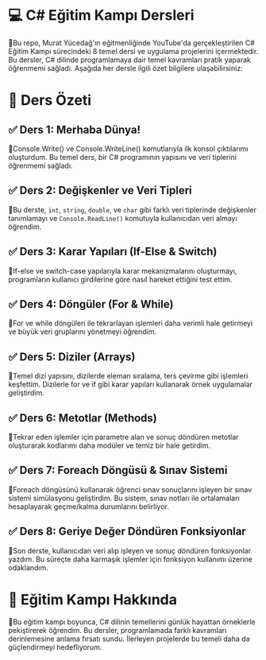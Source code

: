 <h1>💻 C# Eğitim Kampı Dersleri</h1>
<p>🔹Bu repo, Murat Yücedağ'ın eğitmenliğinde YouTube'da gerçekleştirilen C# Eğitim Kampı sürecindeki 8 temel dersi ve uygulama projelerini içermektedir. Bu dersler, C# dilinde programlamaya dair temel kavramları pratik yaparak öğrenmemi sağladı. Aşağıda her dersle ilgili özet bilgilere ulaşabilirsiniz:</p>
<h1>📑 Ders Özeti</h1>
<h2>✅ Ders 1: Merhaba Dünya!</h2> <p>🔻Console.Write() ve Console.WriteLine() komutlarıyla ilk konsol çıktılarımı oluşturdum. Bu temel ders, bir C# programının yapısını ve veri tiplerini öğrenmemi sağladı.</p> <h2>✅ Ders 2: Değişkenler ve Veri Tipleri</h2> <p>🔻Bu derste, <code>int</code>, <code>string</code>, <code>double</code>, ve <code>char</code> gibi farklı veri tiplerinde değişkenler tanımlamayı ve <code>Console.ReadLine()</code> komutuyla kullanıcıdan veri almayı öğrendim.</p> <h2>✅ Ders 3: Karar Yapıları (If-Else & Switch)</h2> <p>🔻If-else ve switch-case yapılarıyla karar mekanizmalarını oluşturmayı, programların kullanıcı girdilerine göre nasıl hareket ettiğini test ettim.</p> <h2>✅ Ders 4: Döngüler (For & While)</h2> <p>🔻For ve while döngüleri ile tekrarlayan işlemleri daha verimli hale getirmeyi ve büyük veri gruplarını yönetmeyi öğrendim.</p> <h2>✅ Ders 5: Diziler (Arrays)</h2> <p>🔻Temel dizi yapısını, dizilerde eleman sıralama, ters çevirme gibi işlemleri keşfettim. Dizilerle for ve if gibi karar yapıları kullanarak örnek uygulamalar geliştirdim.</p> <h2>✅ Ders 6: Metotlar (Methods)</h2> <p>🔻Tekrar eden işlemler için parametre alan ve sonuç döndüren metotlar oluşturarak kodlarımı daha modüler ve temiz bir hale getirdim.</p> <h2>✅ Ders 7: Foreach Döngüsü & Sınav Sistemi</h2> <p>🔻Foreach döngüsünü kullanarak öğrenci sınav sonuçlarını işleyen bir sınav sistemi simülasyonu geliştirdim. Bu sistem, sınav notları ile ortalamaları hesaplayarak geçme/kalma durumlarını belirliyor.</p> <h2>✅ Ders 8: Geriye Değer Döndüren Fonksiyonlar</h2> <p>🔻Son derste, kullanıcıdan veri alıp işleyen ve sonuç döndüren fonksiyonlar yazdım. Bu süreçte daha karmaşık işlemler için fonksiyon kullanımı üzerine odaklandım.</p>
<h1>💬 Eğitim Kampı Hakkında</h1>
<p>🔹Bu eğitim kampı boyunca, C# dilinin temellerini günlük hayattan örneklerle pekiştirerek öğrendim. Bu dersler, programlamada farklı kavramları derinlemesine anlama fırsatı sundu. İlerleyen projelerde bu temeli daha da güçlendirmeyi hedefliyorum.</p>
